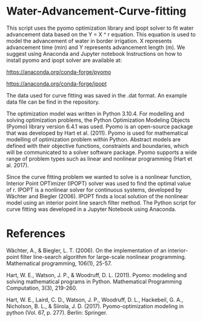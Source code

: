 # Water-Advancement-Curve-fitting
This script uses the pyomo optimization library and ipopt solver to fit water advancement data based on the Y = X ^ r equation. This equation is used to model the advancement of water in border irrigation. X represents advancement time (min) and Y represents advancement length (m).
We suggest using Anaconda and Jupyter notebook
Instructions on how to install pyomo and ipopt solver are available at:

https://anaconda.org/conda-forge/pyomo

https://anaconda.org/conda-forge/ipopt

The data used for curve fitting was saved in the .dat format. An example data file can be find in the repository.

The optimization model was written in Python 3.10.4. For modelling and solving optimization problems, the Python Optimization Modeling Objects (Pyomo) library version 6.4.1 was used. Pyomo is an open-source package that was developed by Hart et al. (2011). Pyomo is used for mathematical modelling of optimization problem within Python. Abstract models are defined with their objective functions, constraints and boundaries, which will be communicated to a solver software package. Pyomo supports a wide range of problem types such as linear and nonlinear programming (Hart et al. 2017).

Since the curve fitting problem we wanted to solve is a nonlinear function, Interior Point OPTimizer (IPOPT) solver was used to find the optimal value of r. IPOPT is a nonlinear solver for continuous systems, developed by Wächter and Biegler (2006). IPOPT finds a local solution of the nonlinear model using an interior point line search filter method. The Python script for curve fitting was developed in a Jupyter Notebook using Anaconda.

# References
Wächter, A., & Biegler, L. T. (2006). On the implementation of an interior-point filter line-search algorithm for large-scale nonlinear programming. Mathematical programming, 106(1), 25-57.

Hart, W. E., Watson, J. P., & Woodruff, D. L. (2011). Pyomo: modeling and solving mathematical programs in Python. Mathematical Programming Computation, 3(3), 219-260.

Hart, W. E., Laird, C. D., Watson, J. P., Woodruff, D. L., Hackebeil, G. A., Nicholson, B. L., & Siirola, J. D. (2017). Pyomo-optimization modeling in python (Vol. 67, p. 277). Berlin: Springer.
